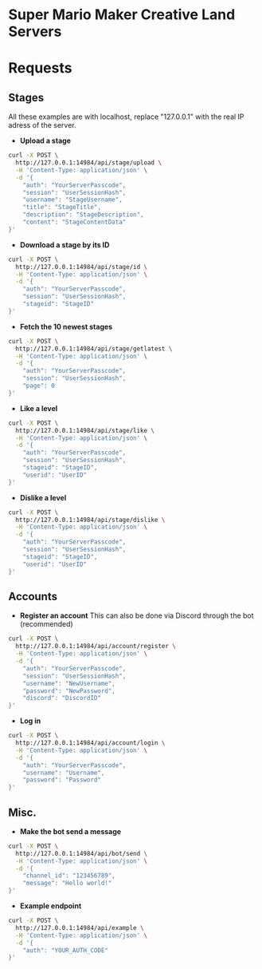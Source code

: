 # Super Mario Maker Creative Land Servers

# Requests
## Stages
All these examples are with localhost, replace "127.0.0.1" with the real IP adress of the server.
- **Upload a stage**
```bash
curl -X POST \
  http://127.0.0.1:14984/api/stage/upload \
  -H 'Content-Type: application/json' \
  -d '{
    "auth": "YourServerPasscode",
    "session": "UserSessionHash",
    "username": "StageUsername",
    "title": "StageTitle",
    "description": "StageDescription",
    "content": "StageContentData"
}'
```
- **Download a stage by its ID**
```bash
curl -X POST \
  http://127.0.0.1:14984/api/stage/id \
  -H 'Content-Type: application/json' \
  -d '{
    "auth": "YourServerPasscode",
    "session": "UserSessionHash",
    "stageid": "StageID"
}'
```
- **Fetch the 10 newest stages**
```bash
curl -X POST \
  http://127.0.0.1:14984/api/stage/getlatest \
  -H 'Content-Type: application/json' \
  -d '{
    "auth": "YourServerPasscode",
    "session": "UserSessionHash",
    "page": 0
}'
```
- **Like a level**
```bash
curl -X POST \
  http://127.0.0.1:14984/api/stage/like \
  -H 'Content-Type: application/json' \
  -d '{
    "auth": "YourServerPasscode",
    "session": "UserSessionHash",
    "stageid": "StageID",
    "userid": "UserID"
}'
```
- **Dislike a level**
```bash
curl -X POST \
  http://127.0.0.1:14984/api/stage/dislike \
  -H 'Content-Type: application/json' \
  -d '{
    "auth": "YourServerPasscode",
    "session": "UserSessionHash",
    "stageid": "StageID",
    "userid": "UserID"
}'
```
## Accounts
- **Register an account**
This can also be done via Discord through the bot (recommended)
```bash
curl -X POST \
  http://127.0.0.1:14984/api/account/register \
  -H 'Content-Type: application/json' \
  -d '{
    "auth": "YourServerPasscode",
    "session": "UserSessionHash",
    "username": "NewUsername",
    "password": "NewPassword",
    "discord": "DiscordID"
}'
```
- **Log in**
```bash
curl -X POST \
  http://127.0.0.1:14984/api/account/login \
  -H 'Content-Type: application/json' \
  -d '{
    "auth": "YourServerPasscode",
    "username": "Username",
    "password": "Password"
}'
```
## Misc.
- **Make the bot send a message**
```bash
curl -X POST \
  http://127.0.0.1:14984/api/bot/send \
  -H 'Content-Type: application/json' \
  -d '{
    "channel_id": "123456789",
    "message": "Hello world!"
}'
```
- **Example endpoint**
```bash
curl -X POST \
  http://127.0.0.1:14984/api/example \
  -H 'Content-Type: application/json' \
  -d '{
    "auth": "YOUR_AUTH_CODE"
}'
```
